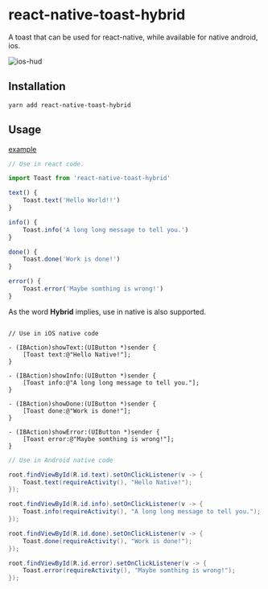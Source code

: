# react-native-toast-hybrid

A toast that can be used for react-native, while available for native android, ios.

![ios-hud](./screenshot/ios-hud.gif)

## Installation

```
yarn add react-native-toast-hybrid
```

## Usage

[example](https://github.com/listenzz/react-native-toast-hybrid/blob/master/example/App.js)

```js
// Use in react code.

import Toast from 'react-native-toast-hybrid'

text() {
    Toast.text('Hello World!!')
}

info() {
    Toast.info('A long long message to tell you.')
}

done() {
    Toast.done('Work is done!')
}

error() {
    Toast.error('Maybe somthing is wrong!')
}
```

As the word **Hybrid** implies, use in native is also supported.

```objc

// Use in iOS native code

- (IBAction)showText:(UIButton *)sender {
    [Toast text:@"Hello Native!"];
}

- (IBAction)showInfo:(UIButton *)sender {
    [Toast info:@"A long long message to tell you."];
}

- (IBAction)showDone:(UIButton *)sender {
    [Toast done:@"Work is done!"];
}

- (IBAction)showError:(UIButton *)sender {
    [Toast error:@"Maybe somthing is wrong!"];
}

```

```java
// Use in Android native code

root.findViewById(R.id.text).setOnClickListener(v -> {
    Toast.text(requireActivity(), "Hello Native!");
});

root.findViewById(R.id.info).setOnClickListener(v -> {
    Toast.info(requireActivity(), "A long long message to tell you.");
});

root.findViewById(R.id.done).setOnClickListener(v -> {
    Toast.done(requireActivity(), "Work is done!");
});

root.findViewById(R.id.error).setOnClickListener(v -> {
    Toast.error(requireActivity(), "Maybe somthing is wrong!");
});

```
